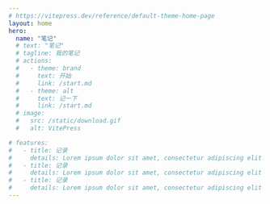 ```yaml
---
# https://vitepress.dev/reference/default-theme-home-page
layout: home
hero:
  name: "笔记"
  # text: "笔记"
  # tagline: 我的笔记
  # actions:
  #   - theme: brand
  #     text: 开始
  #     link: /start.md
  #   - theme: alt
  #     text: 记一下
  #     link: /start.md
  # image:
  #   src: /static/download.gif
  #   alt: VitePress

# features:
#   - title: 记录
#     details: Lorem ipsum dolor sit amet, consectetur adipiscing elit
#   - title: 记录
#     details: Lorem ipsum dolor sit amet, consectetur adipiscing elit
#   - title: 记录
#     details: Lorem ipsum dolor sit amet, consectetur adipiscing elit
---
```


<!-- ### Title <Badge type="info" text="default" />
### Title <Badge type="tip" text="^1.9.0" />
### Title <Badge type="warning" text="beta" />
### Title <Badge type="danger" text="caution" /> -->